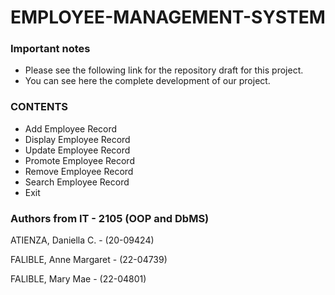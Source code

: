 # EMPLOYEE-MANAGEMENT-SYSTEM

### Important notes

- Please see the following link for the repository draft for this project.
- You can see here the complete development of our project.

### CONTENTS 
- Add Employee Record 
- Display Employee Record
- Update Employee Record 
- Promote Employee Record 
- Remove Employee Record 
- Search Employee Record
- Exit

  
### Authors from IT - 2105 (OOP and DbMS)

ATIENZA, Daniella C. - (20-09424)



FALIBLE, Anne Margaret - (22-04739)




FALIBLE, Mary Mae - (22-04801)

